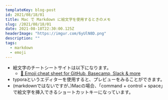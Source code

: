 ```yaml
---
templateKey: blog-post
id: 2021/08/18/01
title: Mac で Markdown に絵文字を使用するときのメモ
slug: /2021/08/18/01
date: 2021-08-18T22:30:00.125Z
headerImage: "https://imgur.com/6yUlN8D.png"
description: ""
tags:
  - markdown
  - emoji
---
```


- 絵文字のチートシートサイトは以下になります。
  - [🎁 Emoji cheat sheet for GitHub, Basecamp, Slack & more](https://www.webfx.com/tools/emoji-cheat-sheet/)
- typoraというエディターを使用すると、プレビューをみることができます。
- (markdownではないですが、)Macの場合、「command + control + space」で絵文字を挿入できるショートカットキーになっています。
